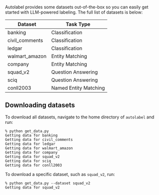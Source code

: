 Autolabel provides some datasets out-of-the-box so you can easily get started with LLM-powered labeling. The full list of datasets is below:

| Dataset        | Task Type             |
| ---------------| ----------------------|
| banking        | Classification        |
| civil_comments | Classification        |
| ledgar         | Classification        |
| walmart_amazon | Entity Matching       |
| company        | Entity Matching       |
| squad_v2       | Question Answering    |
| sciq           | Question Answering    |
| conll2003      | Named Entity Matching |


## Downloading datasets

To download all datasets, navigate to the home directory of `autolabel` and run:
```console
% python get_data.py
Getting data for banking
Getting data for civil_comments
Getting data for ledgar
Getting data for walmart_amazon
Getting data for company
Getting data for squad_v2
Getting data for sciq
Getting data for conll2003
```

To download a specific dataset, such as `squad_v2`, run:
```console
% python get_data.py --dataset squad_v2
Getting data for squad_v2
```